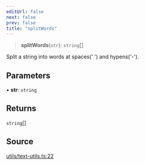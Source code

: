 ```yaml
---
editUrl: false
next: false
prev: false
title: "splitWords"
---
```


> **splitWords**(`str`): `string`[]

Split a string into words at spaces(' ') and hypens('-').

## Parameters

• **str**: `string`

## Returns

`string`[]

## Source

[utils/text-utils.ts:22](https://github.com/dgmjs/dgmjs/blob/6298c851d69b83f472385d1ebb3c937ddb56985d/packages/core/src/utils/text-utils.ts#L22)
